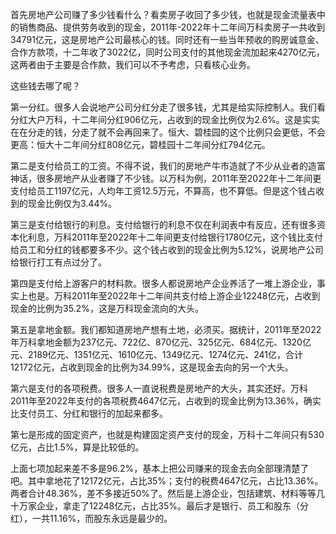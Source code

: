 
首先房地产公司赚了多少钱看什么？看卖房子收回了多少钱，也就是现金流量表中的销售商品、提供劳务收到的现金，2011年-2022年十二年间万科卖房子一共收到34791亿元，这是房地产公司最核心的钱。同时还有一些当年预收的购房诚意金、合作方款项，十二年收了3022亿，同时公司支付的其他现金流加起来4270亿元，这两者由于主要是合作款，我们可以不予考虑，只看核心业务。

这些钱去哪了呢？

第一分红。很多人会说地产公司分红分走了很多钱，尤其是给实际控制人。我们看分红大户万科，十二年间分红906亿元，占收到的现金比例仅为2.6%。这是实实在在分走的钱，分走了就不会再回来了。恒大、碧桂园的这个比例只会更低，不会更高：恒大十二年间分红808亿元，碧桂园十二年间分红794亿元。

第二是支付给员工的工资。不得不说，我们的房地产牛市造就了不少从业者的造富神话，很多房地产从业者赚了不少钱。以万科为例，2011年至2022年十二年间更支付给员工1197亿元，人均年工资12.5万元，不算高，也不算低。但是这个钱占收到的现金比例仅为3.44%。

第三是支付给银行的利息。支付给银行的利息不仅在利润表中有反应，还有很多资本化利息，万科2011年至2022年十二年间更支付给银行1780亿元，这个钱比支付给员工和分红的钱都要多不少。这个钱占收到的现金比例为5.12%，说房地产公司给银行打工有点过分了。

第四是支付给上游客户的材料款。很多人都说房地产企业养活了一堆上游企业，事实上也是。万科2011年至2022年十二年间共支付给上游企业12248亿元，占收到现金的比例为35.2%，这是万科现金流向的大头。

第五是拿地金额。我们都知道房地产想有土地，必须买。据统计，2011年至2022年万科拿地金额为237亿元、722亿、870亿元、325亿元、684亿元、1320亿元、2189亿元、1351亿元、1610亿元、1349亿元、1274亿元、241亿，合计12172亿元，占收到现金的比例为34.99%，这是现金去向的另一个大头。

第六是支付的各项税费。很多人一直说税费是房地产的大头，其实还好。万科2011年至2022年支付的各项税费4647亿元，占收到的现金比例为13.36%，确实比支付员工、分红和银行的加起来都多。

第七是形成的固定资产，也就是构建固定资产支付的现金，万科十二年间只有530亿元，占比1.5%，算是比较低的。

上面七项加起来差不多是96.2%，基本上把公司赚来的现金去向全部理清楚了吧。其中拿地花了12172亿元，占比35%；支付的税费4647亿元，占比13.36%。两者合计48.36%，差不多接近50%了。然后是上游企业，包括建筑、材料等等几十万家企业，拿走了12248亿元，占比35%。最后才是银行、员工和股东（分红），一共11.16%，而股东永远是最少的。
